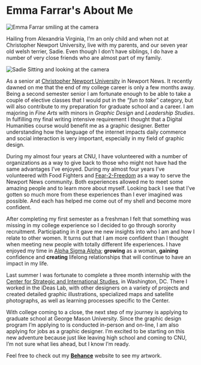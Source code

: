 # Emma Farrar's About Me

![Emma Farrar smiling at the camera](https://Emma-Farrar.github.io/Emma-Farrar/images/SProfile.jpg)


Hailing from Alexandria Virginia, I’m an only child and when not at Christopher Newport University, live with my parents, and our seven year old welsh terrier, Sadie. Even though I don’t have siblings, I do have a number of very close friends who are almost part of my family. 


![Sadie Sitting and looking at the camera](https://Emma-Farrar.github.io/Emma-Farrar/images/SSadie.jpg)


As a senior at [Christopher Newport University](https://cnu.edu/) in Newport News. It recently dawned on me that the end of my college career is only a few months away. Being a second semester senior I am fortunate enough to be able to take a couple of elective classes that I would put in the *“fun to take”* category, but will also contribute to my preparation for graduate school and a career. I am majoring in *Fine Arts* with minors in *Graphic Design* and *Leadership Studies*. In fulfilling my final writing intensive requirement I thought that a Digital Humanities course would benefit me as a graphic designer. Better understanding how the language of the internet impacts daily commerce and social interaction is very important, especially in my field of graphic design. 

During my almost four years at CNU, I have volunteered with a number of organizations as a way to give back to those who might not have had the same advantages I’ve enjoyed. During my almost four years I’ve volunteered with Food Fighters and [Fear-2-Freedom](https://www.fear2freedom.org/) as a way to serve the Newport News community. Both experiences allowed me to meet some amazing people and to learn more about myself. Looking back I see that I’ve gotten so much more from these experiences than I ever imagined was possible. And each has helped me come out of my shell and become more confident.

After completing my first semester as a freshman I felt that something was missing in my college experience so I decided to go through sorority recruitment. Participating in it gave me new insights into who I am and how I relate to other women. It turns out that I am more confident than I thought when meeting new people with totally different life experiences. I have enjoyed my time in [Alpha Sigma Alpha](https://www.alphasigmaalpha.org/); **growing** as a woman, **gaining** confidence and **creating** lifelong relationships that will continue to have an impact in my life. 

Last summer I was fortunate to complete a three month internship with the [Center for Strategic and International Studies](https://www.csis.org/programs/about-us/more-about-csis/headquarters), in Washington, DC. There I worked in the iDeas Lab, with other designers on a variety of projects and created detailed graphic illustrations, specialized maps and satellite photographs, as well as learning processes specific to the Center.

With college coming to a close, the next step of my journey is applying to graduate school at George Mason University. Since the graphic design program I’m applying to is conducted in-person and on-line, I am also applying for jobs as a graphic designer. I’m excited to be starting on this new adventure because just like leaving high school and coming to CNU, I’m not sure what lies ahead, but I know I’m ready. 

Feel free to check out my [**Behance**](https://www.behance.net/emmafarrar) website to see my artwork.
